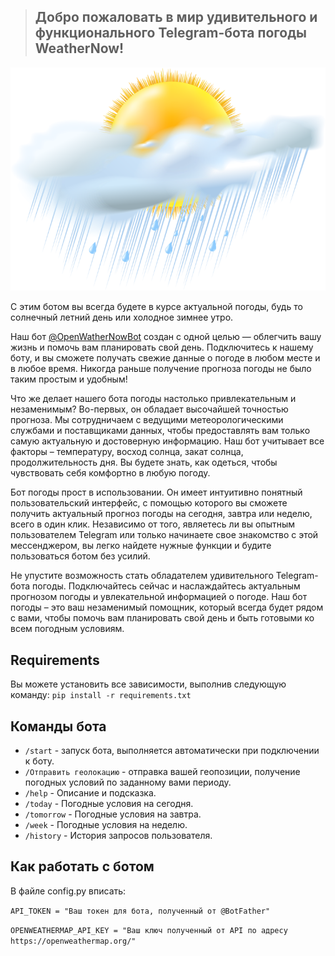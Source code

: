 >## Добро пожаловать в мир удивительного и функционального Telegram-бота погоды WeatherNow! 

![d1536634.png](d1536634.png)

С этим ботом вы всегда будете в курсе актуальной погоды, будь то солнечный летний день или холодное зимнее утро. 

Наш бот [@OpenWatherNowBot](https://t.me/OpenWatherNowBot) создан с одной целью — облегчить вашу жизнь и помочь 
вам планировать свой день. Подключитесь к нашему боту, и вы сможете получать свежие данные о погоде в любом месте 
и в любое время. Никогда раньше получение прогноза погоды не было таким простым и удобным!

Что же делает нашего бота погоды настолько привлекательным и незаменимым? Во-первых, он обладает высочайшей 
точностью прогноза. Мы сотрудничаем с ведущими метеорологическими службами и поставщиками данных, чтобы 
предоставлять вам только самую актуальную и достоверную информацию. Наш бот учитывает все факторы – температуру, 
восход солнца, закат солнца, продолжительность дня. Вы будете знать, как одеться, чтобы 
чувствовать себя комфортно в любую погоду.

Бот погоды прост в использовании. Он имеет интуитивно понятный пользовательский интерфейс, с помощью 
которого вы сможете получить актуальный прогноз погоды на сегодня, завтра или неделю, всего в один клик. 
Независимо от того, являетесь ли вы опытным пользователем Telegram или только начинаете свое знакомство 
с этой мессенджером, вы легко найдете нужные функции и будите пользоваться ботом без усилий.

Не упустите возможность стать обладателем удивительного Telegram-бота погоды. Подключайтесь сейчас и наслаждайтесь 
актуальным прогнозом погоды и увлекательной информацией о погоде. 
Наш бот погоды – это ваш незаменимый помощник, который всегда будет рядом с вами, чтобы помочь вам планировать 
свой день и быть готовыми ко всем погодным условиям.

## Requirements

Вы можете установить все зависимости, выполнив следующую команду: `pip install -r requirements.txt`

## Команды бота

- `/start` - запуск бота, выполняется автоматически при подключении к боту.
- `/Отправить геолокацию` - отправка вашей геопозиции, получение погодных условий по заданному вами периоду.
- `/help` - Описание и подсказка.
- `/today` - Погодные условия на сегодня.
- `/tomorrow` - Погодные условия на завтра.
- `/week` - Погодные условия на неделю.
- `/history` - История запросов пользователя.


## Как работать с ботом

В файле config.py вписать:

`API_TOKEN = "Ваш токен для бота, полученный от @BotFather"`

`OPENWEATHERMAP_API_KEY = "Ваш ключ полученный от API по адресу https://openweathermap.org/"`
